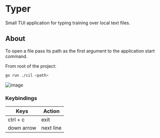 # Typer

Small TUI application for typing training over local text files.

## About

To open a file pass its path as the first argument to the application start command.

From root of the project:

```sh
go run ./cil <path>
```

![image](https://github.com/user-attachments/assets/8d5946d9-519a-4152-aed1-f66cfd0ad1a4)

### Keybindings

| Keys | Action |
| ---- | ------ |
| ctrl + c | exit |
| down arrow | next line |
